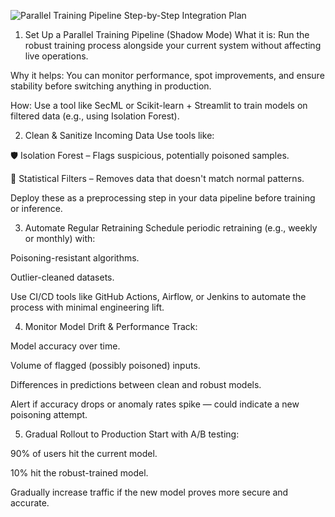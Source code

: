 ![Parallel Training Pipeline](https://github.com/user-attachments/assets/05999951-7800-416a-b6a0-85a4ddb25ebd)
Step-by-Step Integration Plan
1. Set Up a Parallel Training Pipeline (Shadow Mode)
What it is: Run the robust training process alongside your current system without affecting live operations.

Why it helps: You can monitor performance, spot improvements, and ensure stability before switching anything in production.

How: Use a tool like SecML or Scikit-learn + Streamlit to train models on filtered data (e.g., using Isolation Forest).

2. Clean & Sanitize Incoming Data
Use tools like:

🛡️ Isolation Forest – Flags suspicious, potentially poisoned samples.

🧹 Statistical Filters – Removes data that doesn't match normal patterns.

Deploy these as a preprocessing step in your data pipeline before training or inference.

3. Automate Regular Retraining
Schedule periodic retraining (e.g., weekly or monthly) with:

Poisoning-resistant algorithms.

Outlier-cleaned datasets.

Use CI/CD tools like GitHub Actions, Airflow, or Jenkins to automate the process with minimal engineering lift.

4. Monitor Model Drift & Performance
Track:

Model accuracy over time.

Volume of flagged (possibly poisoned) inputs.

Differences in predictions between clean and robust models.

Alert if accuracy drops or anomaly rates spike — could indicate a new poisoning attempt.

5. Gradual Rollout to Production
Start with A/B testing:

90% of users hit the current model.

10% hit the robust-trained model.

Gradually increase traffic if the new model proves more secure and accurate.

